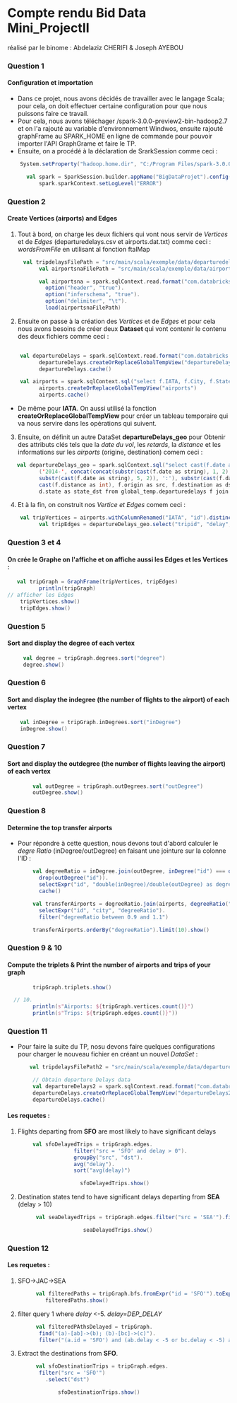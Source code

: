 # Compte rendu Bid Data Mini_ProjectII
réalisé par le binome : Abdelaziz CHERIFI & Joseph AYEBOU

### Question 1
#### Configuration et importation 

* Dans ce projet, nous avons décidés de travailler avec le langage Scala; pour cela, on doit effectuer certaine configuration pour que nous puissons faire ce travail.
* Pour cela, nous avons téléchager /spark-3.0.0-preview2-bin-hadoop2.7 et on l'a rajouté au variable d'environnement Windwos, ensuite rajouté graphFrame au SPARK_HOME en ligne de commande pour pouvoir importer l'API GraphGrame et faire le TP.
* Ensuite, on a procédé à la déclaration de SrarkSession comme ceci :


```scala
    System.setProperty("hadoop.home.dir", "C:/Program Files/spark-3.0.0-preview2-bin-hadoop2.7")

      val spark = SparkSession.builder.appName("BigDataProjet").config("spark.master", "local[*]").getOrCreate
          spark.sparkContext.setLogLevel("ERROR")

```    

### Question 2
#### Create Vertices (airports) and Edges
1. Tout à bord, on charge les deux fichiers qui vont nous servir de *Vertices* et de *Edges* (departuredelays.csv et airports.dat.txt) comme ceci :  *wordsFromFile*  en utilisant al fonction ftalMap
```scala
     val tripdelaysFilePath = "src/main/scala/exemple/data/departuredelays.csv"
          val airportsnaFilePath = "src/main/scala/exemple/data/airports.dat.txt"

          val airportsna = spark.sqlContext.read.format("com.databricks.spark.csv").
            option("header", "true").
            option("inferschema", "true").
            option("delimiter", "\t").
            load(airportsnaFilePath)

```
2. Ensuite on passe à la création des *Vertices* et de *Edges* et pour cela nous avons besoins de créer deux **Dataset** qui vont contenir le contenu des deux fichiers comme ceci : 
```scala
    
    val departureDelays = spark.sqlContext.read.format("com.databricks.spark.csv").option("header", "true").load(tripdelaysFilePath)
          departureDelays.createOrReplaceGlobalTempView("departureDelays")
          departureDelays.cache()

    val airports = spark.sqlContext.sql("select f.IATA, f.City, f.State, f.Country from global_temp.airports_na f join global_temp.tripIATA t on t.IATA = f.IATA")
          airports.createOrReplaceGlobalTempView("airports")
          airports.cache()

```
* De même pour **IATA**. On aussi utilisé la fonction **createOrReplaceGlobalTempView** pour créer un tableau temporaire qui va nous servire dans les opérations qui suivent.
3. Ensuite, on définit un autre DataSet **departureDelays_geo** pour Obtenir des attributs clés tels que la *date du vol*, les *retards*, la *distance* et les informations sur les *airports* (origine, destination) comem ceci :
```scala
   val departureDelays_geo = spark.sqlContext.sql("select cast(f.date as int) as tripid, cast(concat(concat(concat(concat(concat(concat
          ('2014-', concat(concat(substr(cast(f.date as string), 1, 2), '-')), substr(cast(f.date as string), 3, 2)), ' '),
          substr(cast(f.date as string), 5, 2)), ':'), substr(cast(f.date as string), 7, 2)), ':00') as timestamp) as `localdate`, cast(f.delay as int),
          cast(f.distance as int), f.origin as src, f.destination as dst, o.city as city_src, d.city as city_dst, o.state as state_src,
          d.state as state_dst from global_temp.departuredelays f join global_temp.airports o on o.iata = f.origin join global_temp.airports d on d.iata = f.destination")
```
4. Et à la fin, on construit nos *Vertice et Edges* comem ceci :  
```scala
    val tripVertices = airports.withColumnRenamed("IATA", "id").distinct()
          val tripEdges = departureDelays_geo.select("tripid", "delay", "src", "dst", "city_dst", "state_dst")

``` 

### Question 3 et 4
#### On crée le **Graphe** on l'affiche et on affiche aussi les Edges et les Vertices : 
```scala
   val tripGraph = GraphFrame(tripVertices, tripEdges)
          println(tripGraph)
// afficher les Edges
    tripVertices.show()
    tripEdges.show()       
```

### Question 5 
#### Sort and display the degree of each vertex 

```scala
     val degree = tripGraph.degrees.sort("degree")
     degree.show()
``` 

### Question 6 
#### Sort and display the indegree (the number of flights to the airport) of each vertex 

```scala
    val inDegree = tripGraph.inDegrees.sort("inDegree")
    inDegree.show()
``` 

### Question 7
#### Sort and display the outdegree (the number of flights leaving the airport) of each vertex
```scala
        val outDegree = tripGraph.outDegrees.sort("outDegree")
        outDegree.show()
``` 

### Question 8 
#### Determine the top transfer airports
* Pour répondre à cette question, nous devons tout d'abord calculer le *degre Ratio* (inDegree/outDegree) en faisant une jointure sur la colonne l'ID : 
```scala
        val degreeRatio = inDegree.join(outDegree, inDegree("id") === outDegree("id")).
          drop(outDegree("id")).
          selectExpr("id", "double(inDegree)/double(outDegree) as degreeRatio").
          cache()

        val transferAirports = degreeRatio.join(airports, degreeRatio("id") === airports("IATA")).
          selectExpr("id", "city", "degreeRatio").
          filter("degreeRatio between 0.9 and 1.1")

        transferAirports.orderBy("degreeRatio").limit(10).show()
``` 

### Question 9 & 10 
#### Compute the triplets & Print the number of airports and trips of your graph

```scala
        tripGraph.triplets.show()

  // 10. 
        println(s"Airports: ${tripGraph.vertices.count()}")
        println(s"Trips: ${tripGraph.edges.count()}"))

``` 

### Question 11
* Pour faire la suite du TP, nosu devons faire quelques configurations pour charger le nouveau fichier en créant un nouvel *DataSet* : 

```scala
       val tripdelaysFilePath2 = "src/main/scala/exemple/data/departuredelays.csv"

        // Obtain departure Delays data
        val departureDelays2 = spark.sqlContext.read.format("com.databricks.spark.csv").option("header", "true").load(tripdelaysFilePath2)
        departureDelays.createOrReplaceGlobalTempView("departureDelays2")
        departureDelays.cache()
```

#### Les requetes : 
1.  Flights departing from **SFO** are most likely to have significant delays

 ```scala
         val sfoDelayedTrips = tripGraph.edges.
                      filter("src = 'SFO' and delay > 0").
                      groupBy("src", "dst").
                      avg("delay").
                      sort("avg(delay)")

                        sfoDelayedTrips.show()

```

2. Destination states tend to have significant delays departing from **SEA** (delay > 10)

```scala
         val seaDelayedTrips = tripGraph.edges.filter("src = 'SEA'").filter("delay > 10")

                        seaDelayedTrips.show()

```

### Question 12
#### Les requetes : 
1. SFO->JAC->SEA

```scala
         val filteredPaths = tripGraph.bfs.fromExpr("id = 'SFO'").toExpr("id = 'JAC'").toExpr("id = 'SEA'").run()
            filteredPaths.show()

```

2. filter query 1 where *delay* <-5. *delay=DEP_DELAY* 
```scala
         val filteredPAthsDelayed = tripGraph.
          find("(a)-[ab]->(b); (b)-[bc]->(c)").
          filter("(a.id = 'SFO') and (ab.delay < -5 or bc.delay < -5) and (b.id = 'JAC') and (c.id = 'SEA')")
```

3. Extract the destinations from **SFO**.

```scala
         val sfoDestinationTrips = tripGraph.edges.
          filter("src = 'SFO'")
            .select("dst")

                sfoDestinationTrips.show()

```